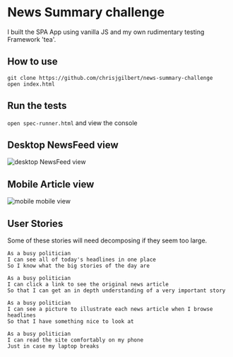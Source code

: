 # News Summary challenge

I built the SPA App using vanilla JS and my own rudimentary testing Framework 'tea'.

## How to use

`git clone https://github.com/chrisjgilbert/news-summary-challenge`  
`open index.html`   

## Run the tests

`open spec-runner.html` and view the console  

## Desktop NewsFeed view

![desktop NewsFeed view](/public/newsfeed-desktop-view.png)  

## Mobile Article view

![mobile mobile view](/public/summary-mobile-view.png)  

## User Stories

Some of these stories will need decomposing if they seem too large.

```
As a busy politician
I can see all of today's headlines in one place
So I know what the big stories of the day are
```

```
As a busy politician
I can click a link to see the original news article
So that I can get an in depth understanding of a very important story
```

```
As a busy politician
I can see a picture to illustrate each news article when I browse headlines
So that I have something nice to look at
```

```
As a busy politician
I can read the site comfortably on my phone
Just in case my laptop breaks
```

